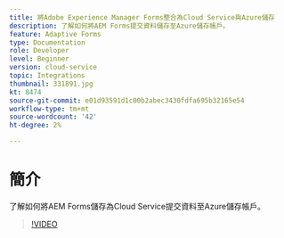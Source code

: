 ```yaml
---
title: 將Adobe Experience Manager Forms整合為Cloud Service與Azure儲存
description: 了解如何將AEM Forms提交資料儲存至Azure儲存帳戶。
feature: Adaptive Forms
type: Documentation
role: Developer
level: Beginner
version: cloud-service
topic: Integrations
thumbnail: 331891.jpg
kt: 8474
source-git-commit: e01d93591d1c00b2abec3430fdfa695b32165e54
workflow-type: tm+mt
source-wordcount: '42'
ht-degree: 2%

---
```


# 簡介

了解如何將AEM Forms儲存為Cloud Service提交資料至Azure儲存帳戶。

>[!VIDEO](https://video.tv.adobe.com/v/331891/?quality=12&learn=on)
